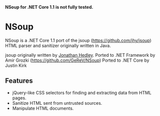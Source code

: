**NSoup for .NET Core 1.1 is not fully tested.**

# NSoup
NSoup is a .NET Core 1.1 port of the jsoup (https://github.com/jhy/jsoup) HTML parser and sanitizer originally written in Java.

jsoup originally written by [Jonathan Hedley](https://github.com/jhy).
Ported to .NET Framework by Amir Grozki (https://github.com/GeReV/NSoup)
Ported to .NET Core by Justin Kirk

## Features

- jQuery-like CSS selectors for finding and extracting data from HTML pages.
- Sanitize HTML sent from untrusted sources.
- Manipulate HTML documents.
